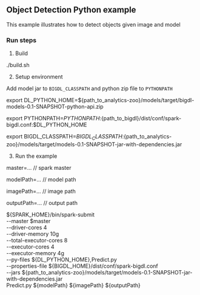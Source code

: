 ## Object Detection Python example
This example illustrates how to detect objects given image and model
### Run steps
1. Build 

./build.sh 

2. Setup environment

Add model jar to `BIGDL_CLASSPATH` and python zip file to `PYTHONPATH`

export DL_PYTHON_HOME=${path_to_analytics-zoo}/models/target/bigdl-models-0.1-SNAPSHOT-python-api.zip

export PYTHONPATH=$PYTHONPATH:${path_to_bigdl}/dist/conf/spark-bigdl.conf:$DL_PYTHON_HOME

export BIGDL_CLASSPATH=$BIGDL_CLASSPATH:${path_to_analytics-zoo}/models/target/models-0.1-SNAPSHOT-jar-with-dependencies.jar

3. Run the example

master=... // spark master

modelPath=... // model path

imagePath=... // image path

outputPath=... // output path

${SPARK_HOME}/bin/spark-submit \
        --master $master \
        --driver-cores 4  \
        --driver-memory 10g  \
        --total-executor-cores 8  \
        --executor-cores 4  \
        --executor-memory 4g \
        --py-files ${DL_PYTHON_HOME},Predict.py  \
        --properties-file ${BIGDL_HOME}/dist/conf/spark-bigdl.conf \
        --jars ${path_to_analytics-zoo}/models/target/models-0.1-SNAPSHOT-jar-with-dependencies.jar \
         Predict.py ${modelPath} ${imagePath} ${outputPath}
